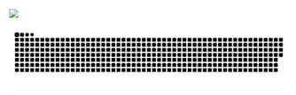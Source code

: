 <div>
  <a href="https://github.com/severinocarlos">
  <img height="180em" src="https://github-readme-stats.vercel.app/api?username=Severino Carlos&show_icons=true&theme=dark&include_all_commits=true&count_private=true"/>
</div>

<div> 
 
  ![Snake animation](https://github.com/severinocarlos/severinocarlos/blob/output/github-contribution-grid-snake.svg)
 
</div>
